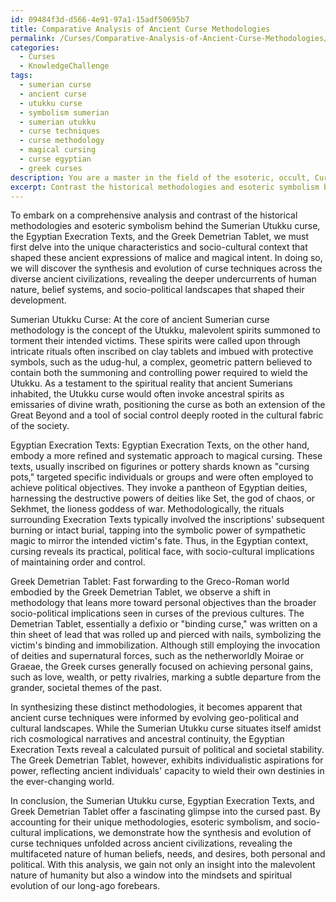 ```yaml
---
id: 09484f3d-d566-4e91-97a1-15adf50695b7
title: Comparative Analysis of Ancient Curse Methodologies
permalink: /Curses/Comparative-Analysis-of-Ancient-Curse-Methodologies/
categories:
  - Curses
  - KnowledgeChallenge
tags:
  - sumerian curse
  - ancient curse
  - utukku curse
  - symbolism sumerian
  - sumerian utukku
  - curse techniques
  - curse methodology
  - magical cursing
  - curse egyptian
  - greek curses
description: You are a master in the field of the esoteric, occult, Curses and Education. You are a writer of tests, challenges, textbooks and deep knowledge on Curses for initiates and students to gain deep insights and understanding from. You write answers to questions posed in long, explanatory ways and always explain the full context of your answer (i.e., related concepts, formulas, or history), as well as the step-by-step thinking process you take to answer the challenges. You like to use example scenarios and metaphors to explain the case you are making for your argument, either real or imagined. Summarize the key themes, ideas, and conclusions at the end.
excerpt: Contrast the historical methodologies and esoteric symbolism behind the Sumerian Utukku curse, the Egyptian Execration Texts, and the Greek Demetrian Tablet, while accounting for their socio-cultural implications, in order to demonstrate the synthesis and evolution of curse techniques across ancient civilizations.
---
```

To embark on a comprehensive analysis and contrast of the historical methodologies and esoteric symbolism behind the Sumerian Utukku curse, the Egyptian Execration Texts, and the Greek Demetrian Tablet, we must first delve into the unique characteristics and socio-cultural context that shaped these ancient expressions of malice and magical intent. In doing so, we will discover the synthesis and evolution of curse techniques across the diverse ancient civilizations, revealing the deeper undercurrents of human nature, belief systems, and socio-political landscapes that shaped their development.

Sumerian Utukku Curse:
At the core of ancient Sumerian curse methodology is the concept of the Utukku, malevolent spirits summoned to torment their intended victims. These spirits were called upon through intricate rituals often inscribed on clay tablets and imbued with protective symbols, such as the udug-hul, a complex, geometric pattern believed to contain both the summoning and controlling power required to wield the Utukku. As a testament to the spiritual reality that ancient Sumerians inhabited, the Utukku curse would often invoke ancestral spirits as emissaries of divine wrath, positioning the curse as both an extension of the Great Beyond and a tool of social control deeply rooted in the cultural fabric of the society.

Egyptian Execration Texts:
Egyptian Execration Texts, on the other hand, embody a more refined and systematic approach to magical cursing. These texts, usually inscribed on figurines or pottery shards known as "cursing pots," targeted specific individuals or groups and were often employed to achieve political objectives. They invoke a pantheon of Egyptian deities, harnessing the destructive powers of deities like Set, the god of chaos, or Sekhmet, the lioness goddess of war. Methodologically, the rituals surrounding Execration Texts typically involved the inscriptions' subsequent burning or intact burial, tapping into the symbolic power of sympathetic magic to mirror the intended victim's fate. Thus, in the Egyptian context, cursing reveals its practical, political face, with socio-cultural implications of maintaining order and control.

Greek Demetrian Tablet:
Fast forwarding to the Greco-Roman world embodied by the Greek Demetrian Tablet, we observe a shift in methodology that leans more toward personal objectives than the broader socio-political implications seen in curses of the previous cultures. The Demetrian Tablet, essentially a defixio or "binding curse," was written on a thin sheet of lead that was rolled up and pierced with nails, symbolizing the victim's binding and immobilization. Although still employing the invocation of deities and supernatural forces, such as the netherworldly Moirae or Graeae, the Greek curses generally focused on achieving personal gains, such as love, wealth, or petty rivalries, marking a subtle departure from the grander, societal themes of the past.

In synthesizing these distinct methodologies, it becomes apparent that ancient curse techniques were informed by evolving geo-political and cultural landscapes. While the Sumerian Utukku curse situates itself amidst rich cosmological narratives and ancestral continuity, the Egyptian Execration Texts reveal a calculated pursuit of political and societal stability. The Greek Demetrian Tablet, however, exhibits individualistic aspirations for power, reflecting ancient individuals' capacity to wield their own destinies in the ever-changing world.

In conclusion, the Sumerian Utukku curse, Egyptian Execration Texts, and Greek Demetrian Tablet offer a fascinating glimpse into the cursed past. By accounting for their unique methodologies, esoteric symbolism, and socio-cultural implications, we demonstrate how the synthesis and evolution of curse techniques unfolded across ancient civilizations, revealing the multifaceted nature of human beliefs, needs, and desires, both personal and political. With this analysis, we gain not only an insight into the malevolent nature of humanity but also a window into the mindsets and spiritual evolution of our long-ago forebears.
